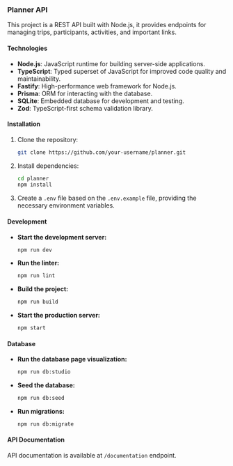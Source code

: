 ### Planner API

This project is a REST API built with Node.js, it provides endpoints for managing trips, participants, activities, and important links.

#### Technologies

* **Node.js**: JavaScript runtime for building server-side applications.
* **TypeScript**: Typed superset of JavaScript for improved code quality and maintainability.
* **Fastify**: High-performance web framework for Node.js.
* **Prisma**: ORM for interacting with the database.
* **SQLite**: Embedded database for development and testing.
* **Zod**: TypeScript-first schema validation library.

#### Installation

1. Clone the repository:
   ```bash
   git clone https://github.com/your-username/planner.git
   ```
2. Install dependencies:
   ```bash
   cd planner
   npm install
   ```
3. Create a `.env` file based on the `.env.example` file, providing the necessary environment variables.

#### Development

* **Start the development server:**
  ```bash
  npm run dev
  ```
* **Run the linter:**
  ```bash
  npm run lint
  ```
* **Build the project:**
  ```bash
  npm run build
  ```
* **Start the production server:**
  ```bash
  npm start
  ```

#### Database

* **Run the database page visualization:**
  ```bash
  npm run db:studio
  ```
* **Seed the database:**
  ```bash
  npm run db:seed
  ```
* **Run migrations:**
  ```bash
  npm run db:migrate
  ```

#### API Documentation

API documentation is available at `/documentation` endpoint.